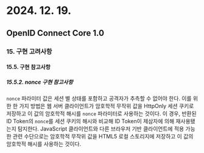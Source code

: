 # 2024. 12. 19.

## OpenID Connect Core 1.0

### 15. 구현 고려사항

#### 15.5. 구현 참고사항

##### 15.5.2. nonce 구현 참고사항

`nonce` 파라미터 값은 세션 별 상태를 포함하고 공격자가 추측할 수 없어야 한다. 이를 위한 한 가지 방법은 웹 서버 클라이언트가 암호학적 무작위 값을 HttpOnly 세션 쿠키로 저장하고 이 값의 암호학적 해시를 `nonce` 파라미터로 사용하는 것이다. 이 경우, 반환된 ID Token의 `nonce`를 세션 쿠키의 해시와 비교해 ID Token이 제삼자에 의해 재사용됐는지 탐지한다. JavaScript 클라이언트와 다른 브라우저 기반 클라이언트에 적용 가능한 관련 수단으로는 암호학적 무작위 값을 HTML5 로컬 스토리지에 저장하고 이 값의 암호학적 해시를 사용하는 것이다.



